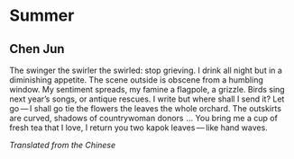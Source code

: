 # Summer
## Chen Jun
The swinger the swirler the swirled: stop grieving.
I drink all night but in a diminishing appetite.
The scene outside is obscene from a humbling window.
My sentiment spreads, my famine a flagpole, a grizzle.
Birds sing next year’s songs, or antique rescues.
I write but where shall I send it?
Let go — I shall go tie the flowers the leaves the whole orchard.
The outskirts are curved, shadows of countrywoman donors    ...
You bring me a cup of fresh tea that I love,
I return you two kapok leaves — like hand waves.

_Translated from the Chinese_